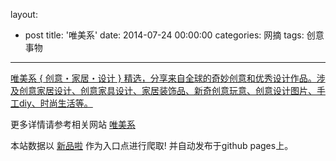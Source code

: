layout: 
  - post 
title: '唯美系' 
date: 2014-07-24 00:00:00 
categories: 网摘 
tags: 创意事物 
---

<a href="http://xinpinla.com/product/225" title="查看产品详情">
								唯美系 { 创意・家居・设计 } 精选，分享来自全球的奇妙创意和优秀设计作品。涉及创意家居设计、创意家具设计、家居装饰品、新奇创意玩意、创意设计图片、手工diy、时尚生活等。							</a>  

更多详情请参考相关网站 [唯美系](http://www.weimeixi.com)  

本站数据以 [新品啦](http://xinpinla.com/) 作为入口点进行爬取! 并自动发布于github pages上。  
